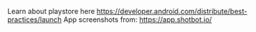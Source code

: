 Learn about playstore here https://developer.android.com/distribute/best-practices/launch
App screenshots from: https://app.shotbot.io/
